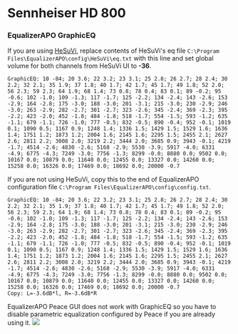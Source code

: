# Sennheiser HD 800
### EqualizerAPO GraphicEQ
If you are using [HeSuVi](https://sourceforge.net/projects/hesuvi/), replace contents of HeSuVi's eq file `C:\Program Files\EqualizerAPO\config\HeSuVi\eq.txt` with this line and set global volume for both channels from HeSuVi UI to **-36**.
```
GraphicEQ: 10 -84; 20 3.6; 22 3.2; 23 3.1; 25 2.8; 26 2.7; 28 2.4; 30 2.2; 32 2.1; 35 1.9; 37 1.8; 40 1.7; 42 1.7; 45 1.7; 49 1.8; 52 2.0; 56 2.3; 59 2.3; 64 1.9; 68 1.4; 73 0.8; 78 0.4; 83 0.1; 89 -0.2; 95 -0.6; 102 -1.0; 109 -1.3; 117 -1.7; 125 -2.2; 134 -2.4; 143 -2.6; 153 -2.9; 164 -2.8; 175 -3.0; 188 -3.0; 201 -3.1; 215 -3.0; 230 -2.9; 246 -3.0; 263 -2.9; 282 -2.7; 301 -2.7; 323 -2.6; 345 -2.4; 369 -2.3; 395 -2.2; 423 -2.0; 452 -1.8; 484 -1.8; 518 -1.7; 554 -1.5; 593 -1.2; 635 -1.1; 679 -1.1; 726 -1.0; 777 -0.5; 832 -0.5; 890 -0.4; 952 -0.1; 1019 0.1; 1090 0.5; 1167 0.9; 1248 1.4; 1336 1.5; 1429 1.5; 1529 1.6; 1636 1.4; 1751 1.2; 1873 1.2; 2004 1.6; 2145 1.6; 2295 1.5; 2455 2.1; 2627 2.6; 2811 2.2; 3008 2.0; 3219 2.2; 3444 2.0; 3685 0.9; 3943 -0.1; 4219 -1.7; 4514 -2.6; 4830 -2.6; 5168 -2.9; 5530 -3.9; 5917 -4.0; 6331 -4.9; 6775 -4.3; 7249 -3.0; 7756 -1.3; 8299 -0.0; 8880 0.0; 9502 0.0; 10167 0.0; 10879 0.0; 11640 0.0; 12455 0.0; 13327 0.0; 14260 0.0; 15258 0.0; 16326 0.0; 17469 0.0; 18692 0.0; 20000 -0.7
```
If you are not using HeSuVi, copy this to the end of EqualizerAPO configuration file `C:\Program Files\EqualizerAPO\config\config.txt`.
```
GraphicEQ: 10 -84; 20 3.6; 22 3.2; 23 3.1; 25 2.8; 26 2.7; 28 2.4; 30 2.2; 32 2.1; 35 1.9; 37 1.8; 40 1.7; 42 1.7; 45 1.7; 49 1.8; 52 2.0; 56 2.3; 59 2.3; 64 1.9; 68 1.4; 73 0.8; 78 0.4; 83 0.1; 89 -0.2; 95 -0.6; 102 -1.0; 109 -1.3; 117 -1.7; 125 -2.2; 134 -2.4; 143 -2.6; 153 -2.9; 164 -2.8; 175 -3.0; 188 -3.0; 201 -3.1; 215 -3.0; 230 -2.9; 246 -3.0; 263 -2.9; 282 -2.7; 301 -2.7; 323 -2.6; 345 -2.4; 369 -2.3; 395 -2.2; 423 -2.0; 452 -1.8; 484 -1.8; 518 -1.7; 554 -1.5; 593 -1.2; 635 -1.1; 679 -1.1; 726 -1.0; 777 -0.5; 832 -0.5; 890 -0.4; 952 -0.1; 1019 0.1; 1090 0.5; 1167 0.9; 1248 1.4; 1336 1.5; 1429 1.5; 1529 1.6; 1636 1.4; 1751 1.2; 1873 1.2; 2004 1.6; 2145 1.6; 2295 1.5; 2455 2.1; 2627 2.6; 2811 2.2; 3008 2.0; 3219 2.2; 3444 2.0; 3685 0.9; 3943 -0.1; 4219 -1.7; 4514 -2.6; 4830 -2.6; 5168 -2.9; 5530 -3.9; 5917 -4.0; 6331 -4.9; 6775 -4.3; 7249 -3.0; 7756 -1.3; 8299 -0.0; 8880 0.0; 9502 0.0; 10167 0.0; 10879 0.0; 11640 0.0; 12455 0.0; 13327 0.0; 14260 0.0; 15258 0.0; 16326 0.0; 17469 0.0; 18692 0.0; 20000 -0.7
Copy: L=-3.6dB*l, R=-3.6dB*R
```
EqualizerAPO Peace GUI does not work with GraphicEQ so you have to disable parametric equalization configured by Peace if you are already using it.
![](https://raw.githubusercontent.com/jaakkopasanen/AutoEq/master/results/SBAF-Serious/innerfidelity/onear/Sennheiser%20HD%20800/Sennheiser%20HD%20800.png)
